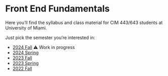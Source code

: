 # Front End Fundamentals

Here you’ll find the syllabus and class material for CIM 443/643 students at University of Miami.

Just pick the semester you’re interested in:

- [2024 Fall](2024/fall/) ⚠️ Work in progress
- [2024 Spring](2024/spring/)
- [2023 Fall](2023/fall/)
- [2023 Spring](2023/spring/)
- [2022 Fall](2022/fall/)
